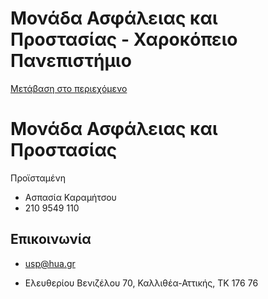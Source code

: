 Μονάδα Ασφάλειας και Προστασίας - Χαροκόπειο Πανεπιστήμιο
===============

[Μετάβαση στο περιεχόμενο](https://www.hua.gr/administrative-serv/%CE%BC%CE%BF%CE%BD%CE%AC%CE%B4%CE%B1-%CE%B1%CF%83%CF%86%CE%AC%CE%BB%CE%B5%CE%B9%CE%B1%CF%82-%CE%BA%CE%B1%CE%B9-%CF%80%CF%81%CE%BF%CF%83%CF%84%CE%B1%CF%83%CE%AF%CE%B1%CF%82/#content "Μετάβαση στο περιεχόμενο")

Μονάδα Ασφάλειας και Προστασίας
===============================

Προϊσταμένη

*   Ασπασία Καραμήτσου
*   210 9549 110

Επικοινωνία
-----------

*   usp@hua.gr

*   Ελευθερίου Βενιζέλου 70, Καλλιθέα-Αττικής, ΤΚ 176 76
